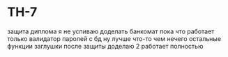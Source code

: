 # TH-7
защита диплома я не успиваю доделать банкомат пока что работает только валидатор паролей с бд ну лучше что-то чем нечего остальные функции заглушки
после защиты доделаю
2 работает полностью
